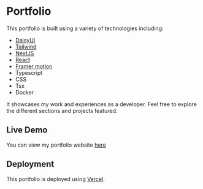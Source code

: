 # Portfolio

This portfolio is built using a variety of technologies including:
- [DaisyUI](https://daisyui.com/)
- [Tailwind](https://tailwindcss.com/)
- [NextJS](https://nextjs.org/)
- [React](https://reactjs.org/)
- [Framer motion](https://www.framer.com/motion/)
- Typescript
- CSS
- Tsx
- Docker

It showcases my work and experiences as a developer. Feel free to explore the different sections and projects featured.

## Live Demo

You can view my portfolio website [here](https://dunyan.vercel.app)

## Deployment

This portfolio is deployed using [Vercel](https://vercel.com/).
